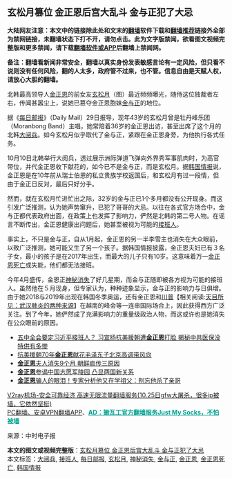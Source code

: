  <h2>玄松月篡位 金正恩后宫大乱斗 金与正犯了大忌</h2> <p class="notice"><b>大陆网友注意：本文中的链接除此处和文末的<a href="https://github.com/bannedbook/fanqiang" >翻墙</a>软件下载和<a href="https://github.com/killgcd/justmysocks/blob/master/README.md">翻墙推荐</a>链接外全部为禁网链接，未翻墙状态下打不开，请勿点击。此为文字版禁闻，欲看图文视频完整版和更多禁闻，请下载<a href="https://github.com/bannedbook/fanqiang">翻墙软件或APP</a>后翻墙上禁闻网。</p><p>备注：翻墙看新闻非常安全，翻墙以真实身份发表敏感言论有一定风险，但只看不说则没有任何风险，翻的人太多，政府管不过来，也不管。信息自由是天赋人权，请放心大胆的翻墙。</b></p>  <div class="entry"> <p id="conimg"></p> <p>北韩最高领导人<a href="https://www.bannedbook.org/bnews/tag/%e9%87%91%e6%ad%a3%e6%81%a9/" class="st_tag internal_tag" rel="tag" title="标签 金正恩 下的日志">金正恩</a>的前女友<a href="https://www.bannedbook.org/bnews/tag/%e7%8e%84%e6%9d%be%e6%9c%88/" class="st_tag internal_tag" rel="tag" title="标签 玄松月 下的日志">玄松月</a>（图）最近频频曝光，随侍这位独裁者左右，传闻甚嚣尘上，说她已篡夺金正恩胞妹<a href="https://www.bannedbook.org/bnews/tag/%e9%87%91%e4%b8%8e%e6%ad%a3/" class="st_tag internal_tag" rel="tag" title="标签 金与正 下的日志">金与正</a>的地位。</p>  <p>据《<a href="https://www.bannedbook.org/bnews/tag/%e6%af%8f%e6%97%a5%e9%82%ae%e6%8a%a5/" class="st_tag internal_tag" rel="tag" title="标签 每日邮报 下的日志">每日邮报</a>》（Daily Mail）29日报导，现年43岁的玄松月曾是牡丹峰乐团（Moranbong Band）主唱，她常陪着36岁的金正恩出访，甚至出席了这个月的北韩<a href="https://www.bannedbook.org/bnews/tag/%E5%A4%A7%E9%98%85%E5%85%B5/" class="st_tag internal_tag" rel="tag" title="标签 大阅兵 下的日志">大阅兵</a>。如今玄松月似乎取代了金与正，紧跟在金正恩身旁，为他执行各式任务。</p> <p>10月10日北韩举行大阅兵，透过展示洲际弹道飞弹向外界秀军事肌肉时，为高官带位，并代金正恩收下献花的，如今已不是金与正，而是玄松月。据<a href="https://www.bannedbook.org/bnews/tag/%E9%9F%A9%E5%9B%BD%E6%83%85%E6%8A%A5/" class="st_tag internal_tag" rel="tag" title="标签 韩国情报 下的日志">韩国情报</a>说，金正恩是在10年前从瑞士伯恩的私立贵族学校返国后，和玄松月有过一段情，但由于金正日反对，最后只好分手。</p>  <p>然而，就在玄松月忙进忙出之际，32岁的金与正已1个多月都没有公开现身。而这引发广泛推测，认为她声势窜升，已犯了哥哥的大忌。以往在各式官方场合中，金与正都代表政府出面，在政策上也发挥了影响力，俨然是北韩的第二号人物。在谣言不断传出，金正恩健康出问题后，她甚至被视为可能的<a href="https://www.bannedbook.org/bnews/tag/%E6%8E%A5%E7%8F%AD%E4%BA%BA/" class="st_tag internal_tag" rel="tag" title="标签 接班人 下的日志">接班人</a>。</p> <p>事实上，不只是金与正，自从1月起，金正恩的另一半李雪主也消失在大众眼前，以致广泛推测，她可能又生了另一个孩子。据韩国情报披露，金正恩夫妇已有３名子女，最小的孩子是在2017年出生，而最大的儿子只有10岁。这意味着万一<a href="https://www.bannedbook.org/bnews/tag/%e9%87%91%e6%ad%a3%e6%81%a9%e6%ad%bb%e4%ba%a1/" class="st_tag internal_tag" rel="tag" title="标签 金正恩死亡 下的日志">金正恩死亡</a>或失能，他们都无法接班。</p>  <p>今年4月盛传，金恩正<a href="https://www.bannedbook.org/bnews/tag/%E7%A5%9E%E7%A7%98%E6%B6%88%E5%A4%B1/" class="st_tag internal_tag" rel="tag" title="标签 神秘消失 下的日志">神秘消失</a>了好几星期，而金与正随即被各方视为可能的接班人。虽然他在５月现身，但专家认为，种种迹象显示，金与正的影响力与日俱增。由于她2018与2019年出现在韩国冬季奥运，还有金正恩和<span class='wp_keywordlink'><a href="https://www.bannedbook.org/bnews/comments/20200816/1381118.html" title="天目所见：川普将再赢总统大选 共和党掌参众两院" target="_blank">川普</a></span>【相关阅读:<a href='https://www.bannedbook.org/bnews/comments/20200816/1381123.html' target='_blank'>天目所见：武汉肺炎的两种来源</a>】在越南的峰会等一连串国际场合上，因此获得西方广泛关注。到了今年，她俨然成了充满影响力的重量级政治人物，而这或许也是她消失在公众眼前的原因。</p> <ul class='op-related-articles' title='相关阅读'> <li><a href='https://www.bannedbook.org/bnews/topimagenews/20201025/1420116.html' target='_blank'>五中全会要定习近平接班人？ 习宣扬抗美援朝遭<b>金正恩</b>打脸 揭秘中共医保没特供有多惨</a></li> <li><a href='https://www.bannedbook.org/bnews/baitai/20201023/1419069.html' target='_blank'>抗美援朝70年<b>金正恩</b>献花毛泽东子北京高调带风向</a></li> <li><a href='https://www.bannedbook.org/bnews/comments/20201023/1418953.html' target='_blank'><b>金正恩</b>夫人消失9个月 朝鲜疯传三原因</a></li> <li><a href='https://www.bannedbook.org/bnews/headline/20201023/1418610.html' target='_blank'><b>金正恩</b>参谒中国志愿军陵园 凸显两国新关系</a></li> <li><a href='https://www.bannedbook.org/bnews/worldnews/20201019/1416207.html' target='_blank'><b>金正恩</b>骗人的眼泪！专家分析他又在学祖父：别忘他杀了亲哥</a></li> </ul> <p class="texttj"> <a href="https://www.bannedbook.org/forum23/topic22702.html" target="_blank">V2ray机场-安全可靠经济 高速无限流量翻墙服务(10.25日gfw大屠杀，很多ip被墙，它依然坚挺)</a><br/> <a href="https://github.com/bannedbook/fanqiang/wiki/%E7%A6%81%E9%97%BB%E7%BD%91%E5%AE%89%E5%8D%93%E7%BF%BB%E5%A2%99%E6%96%B0%E9%97%BBAPP" target="_blank">PC翻墙、安卓VPN翻墙APP</a>、<span onclick="window.open('https://github.com/killgcd/justmysocks/blob/master/README.md')" style="font-weight:bold;color:#00A191;cursor:pointer;text-decoration:underline;outline:none">AD：搬瓦工官方翻墙服务Just My Socks，不怕被墙</span></p><p> 来源：中时电子报 </p><a name='sharetosocial'></a>       <div><b>本文的图文或视频完整版</b>：<a href='https://www.bannedbook.org/bnews/worldnews/20201030/1422837.html'>玄松月篡位 金正恩后宫大乱斗 金与正犯了大忌</a></div>  </div><!--END ENTRY--> <div class="postfooter"> <div>本文标签：<a href="https://www.bannedbook.org/bnews/tag/%E5%A4%A7%E9%98%85%E5%85%B5/" rel="tag">大阅兵</a>, <a href="https://www.bannedbook.org/bnews/tag/%E6%8E%A5%E7%8F%AD%E4%BA%BA/" rel="tag">接班人</a>, <a href="https://www.bannedbook.org/bnews/tag/%e6%af%8f%e6%97%a5%e9%82%ae%e6%8a%a5/" rel="tag">每日邮报</a>, <a href="https://www.bannedbook.org/bnews/tag/%e7%8e%84%e6%9d%be%e6%9c%88/" rel="tag">玄松月</a>, <a href="https://www.bannedbook.org/bnews/tag/%E7%A5%9E%E7%A7%98%E6%B6%88%E5%A4%B1/" rel="tag">神秘消失</a>, <a href="https://www.bannedbook.org/bnews/tag/%e9%87%91%e4%b8%8e%e6%ad%a3/" rel="tag">金与正</a>, <a href="https://www.bannedbook.org/bnews/tag/%e9%87%91%e6%ad%a3%e6%81%a9/" rel="tag">金正恩</a>, <a href="https://www.bannedbook.org/bnews/tag/%e9%87%91%e6%ad%a3%e6%81%a9%e6%ad%bb%e4%ba%a1/" rel="tag">金正恩死亡</a>, <a href="https://www.bannedbook.org/bnews/tag/%E9%9F%A9%E5%9B%BD%E6%83%85%E6%8A%A5/" rel="tag">韩国情报</a></div>  </div><!--END POSTFOOTER--> 